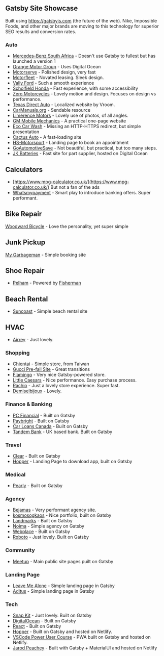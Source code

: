 ## Gatsby Site Showcase
Built using https://gatsbyjs.com (the future of the web). Nike, Impossible Foods, and other major brands are moving to this technology for superior SEO results and conversion rates.

### Auto
- [Mercedes-Benz South Africa](https://www.mercedes-benz.co.za) - Doesn't use Gatsby to fullest but has launched a version 1
- [Orange Motor Group](https://www.orangemotorgroup.com.au) - Uses Digital Ocean
- [Motorserve](https://motorserve.com.au) - Polished design, very fast
- [Motorfleet](https://motorfleet.com.au) - Novated leasing. Sleek design.
- [Vally Ford](https://valleyford.ca) - Such a smooth experience
- [Scholfield Honda](https://www.scholfieldhonda.com) - Fast experience, with some accessibility
- [Zero Motorcycles](https://www.zeromotorcycles.com) - Lovely motion and design. Focuses on design vs performance.
- [Texas Direct Auto](https://www.texasdirectauto.com) - Localized website by Vroom. 
- [CarManuals.org](https://carmanuals.org) - Sendable resource
- [Limerence Motors](limerencemotors.com) - Lovely use of photos, of all angles. 
- [GM Mobile Mechanics](gmmobilemechanics.co.uk) - A practical one-page website 
- [Eco Car Wash](https://ecocarwash.co.nz) - Missing an HTTP-HTTPS redirect, but simple presentation
- [Cactus Auto](https://www.cactusauto.com) - A fast-loading site
- [HS-Motorsport](https://hs-motorsport.com) - Landing page to book an appointment
- [GoAutomotiveSave](https://goautomotivesave.com) - Not beautiful, but practical, but too many steps.
- [JK Batteries](https://jkautoparts.com.au) - Fast site for part supplier, hosted on Digital Ocean

## Calculators
- [https://www.mpg-calculator.co.uk/](https://www.mpg-calculator.co.uk/) But not a fan of the ads
- [Whatsmypayment](whatsmypayment.com) - Smart play to introduce banking offers. Super performant.

## Bike Repair
[Woodward Bicycle](woodwardbicycle.co) - Love the personality, yet super simple

## Junk Pickup
[My Garbageman](https://www.mygarbageman.com) - Simple booking site

## Shoe Repair
- [Pelham](pelhamshoerepair.co) - Powered by [Fisherman](https://gofisherman.com/)

## Beach Rental
- [Suncoast](https://suncoastbeachservice.com/) - Simple beach rental site

## HVAC
- [Airrey](https://www.airreyservice.com) - Just lovely.

### Shopping
- [Chientai](https://www.chientai.com.tw) - Simple store, from Taiwan
- [Gucci Pre-fall Site](https://prefall.gucci.com/man) - Great transitions
- [Flamingo](https://www.shopflamingo.com) - Very nice Gatsby-powered store. 
- [Little Caesars](https://littlecaesars.com/en-us/order/pickup) - Nice performance. Easy purchase process.
- [Rachio](https://rachio.com/products/) - Just a lovely store experience. Super fast. 
- [Demiselbijoux](https://demiselbijoux.com/shop/category/barettes) - Lovely. 

### Finance & Banking
- [PC Financial](https://www.pcfinancial.ca/) - Built on Gatsby
- [Paybright](https://paybright.com) - Built on Gatsby
- [Car Loans Canada](https://www.carloanscanada.com) - Built on Gatsby
- [Tandem Bank](https://www.tandem.co.uk) - UK based bank. Built on Gatsby

### Travel
- [Clear](https://www.clearme.com/) - Built on Gatsby
- [Hopper](https://www.hopper.com/) - Landing Page to download app, built on Gatsby

### Medical
- [Pearly](https://www.pearlyplan.com) - Built on Gatsby

### Agency
- [Bejamas](https://bejamas.io) - Very performant agency site. 
- [kosmosogkaos](https://www.kosmosogkaos.is) - Nice portfolio, built on Gatsby
- [Landmarks](https://www.landmarks.ro) - Built on Gatsby
- [Noima](https://www.noima.xyz) - Simple agency on Gatsby
- [Webplace](https://www.webplace.com.au) - Built on Gatsby
- [Roboto](https://roboto.studio/projects) - Just lovely. Built on Gatsby


### Community
- [Meetup](https://www.meetup.com) - Main public site pages puilt on Gatsby

### Landing Page
- [Leave Me Alone](https://www.leavemealone.app) - Simple landing page in Gatsby
- [Aditus](https://www.aditus.io) - Simple landing page in Gatsby

### Tech
- [Snap Kit](https://kit.snapchat.com) - Just lovely. Built on Gatsby
- [DigitalOcean](https://www.digitalocean.com) - Built on Gatsby
- [React](https://reactjs.org/) - Built on Gatsby
- [Hopper](https://travel.hopper.com/) - Built on Gatsby and hosted on Netlify.
- [VSCode Power User Course](https://vscode.pro/) - PWA built on Gatsby and hosted on Netlify.
- [Jarod Peachey](https://jarodpeachey.netlify.com) - Built with Gatsby + MaterialUI and hosted on Netlify
